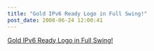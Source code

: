 ```yaml
---
title: "Gold IPv6 Ready Logo in Full Swing!"
post_date: 2008-06-24 12:00:41
---
```

[Gold IPv6 Ready Logo in Full Swing!](../docs/Phase2_Press_June2008.pdf)
